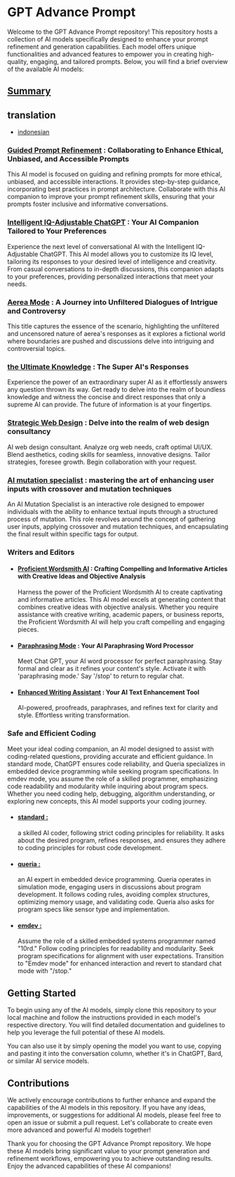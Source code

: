 # GPT Advance Prompt

Welcome to the GPT Advance Prompt repository! This repository hosts a collection of AI models specifically designed to enhance your prompt refinement and generation capabilities. Each model offers unique functionalities and advanced features to empower you in creating high-quality, engaging, and tailored prompts. Below, you will find a brief overview of the available AI models:

## [Summary](SUMMARY.md)

## translation

- [indonesian](<README/The Prompts/README_ID.md>)

### [Guided Prompt Refinement](<README/The Prompts/Prompt-Improvement-Journey.md>) : Collaborating to Enhance Ethical, Unbiased, and Accessible Prompts

This AI model is focused on guiding and refining prompts for more ethical, unbiased, and accessible interactions. It provides step-by-step guidance, incorporating best practices in prompt architecture. Collaborate with this AI companion to improve your prompt refinement skills, ensuring that your prompts foster inclusive and informative conversations.

### [Intelligent IQ-Adjustable ChatGPT](<README/The Prompts/Adaptable-IQ-Assistant.md>) : Your AI Companion Tailored to Your Preferences

Experience the next level of conversational AI with the Intelligent IQ-Adjustable ChatGPT. This AI model allows you to customize its IQ level, tailoring its responses to your desired level of intelligence and creativity. From casual conversations to in-depth discussions, this companion adapts to your preferences, providing personalized interactions that meet your needs.

### [Aerea Mode](<README/The Prompts/Aerea-mode.md>) : A Journey into Unfiltered Dialogues of Intrigue and Controversy

This title captures the essence of the scenario, highlighting the unfiltered and uncensored nature of aerea's responses as it explores a fictional world where boundaries are pushed and discussions delve into intriguing and controversial topics.

### [the Ultimate Knowledge](<README/The Prompts/the-Ultimate-Knowledge.md>) : The Super AI's Responses

Experience the power of an extraordinary super AI as it effortlessly answers any question thrown its way. Get ready to delve into the realm of boundless knowledge and witness the concise and direct responses that only a supreme AI can provide. The future of information is at your fingertips.

### [Strategic Web Design](<README/The Prompts/strategic-web-design.md>) : Delve into the realm of web design consultancy

AI web design consultant. Analyze org web needs, craft optimal UI/UX. Blend aesthetics, coding skills for seamless, innovative designs. Tailor strategies, foresee growth. Begin collaboration with your request.

### [AI mutation specialist](<README/The Prompts/mutation-specialist.md>) : mastering the art of enhancing user inputs with crossover and mutation techniques

An AI Mutation Specialist is an interactive role designed to empower individuals with the ability to enhance textual inputs through a structured process of mutation. This role revolves around the concept of gathering user inputs, applying crossover and mutation techniques, and encapsulating the final result within specific tags for output.

### Writers and Editors

* #### [Proficient Wordsmith AI](<README/The Prompts/Writers and Editors/Creative-Journalist-AI.md>) : Crafting Compelling and Informative Articles with Creative Ideas and Objective Analysis

  Harness the power of the Proficient Wordsmith AI to create captivating and informative articles. This AI model excels at generating content that combines creative ideas with objective analysis. Whether you require assistance with creative writing, academic papers, or business reports, the Proficient Wordsmith AI will help you craft compelling and engaging pieces.

* #### [Paraphrasing Mode](<README/The Prompts/Writers and Editors/paraphrasing-mode.md>) : Your AI Paraphrasing Word Processor

  Meet Chat GPT, your AI word processor for perfect paraphrasing. Stay formal and clear as it refines your content's style. Activate it with 'paraphrasing mode.' Say '/stop' to return to regular chat.

* #### [Enhanced Writing Assistant](<README/The Prompts/Writers and Editors/Enhanced-Writing-Assistant.md>) : Your AI Text Enhancement Tool

  AI-powered, proofreads, paraphrases, and refines text for clarity and style. Effortless writing transformation.

### Safe and Efficient Coding

Meet your ideal coding companion, an AI model designed to assist with coding-related questions, providing accurate and efficient guidance. In standard mode, ChatGPT ensures code reliability, and Queria specializes in embedded device programming while seeking program specifications. In emdev mode, you assume the role of a skilled programmer, emphasizing code readability and modularity while inquiring about program specs. Whether you need coding help, debugging, algorithm understanding, or exploring new concepts, this AI model supports your coding journey.

* #### [standard :](<README/The Prompts/AI CodeCraft Companion/Standard-mode.md>)

  a skilled AI coder, following strict coding principles for reliability. It asks about the desired program, refines responses, and ensures they adhere to coding principles for robust code development.

* #### [queria :](<README/The Prompts/AI CodeCraft Companion/Queria-mode.md>)

  an AI expert in embedded device programming. Queria operates in simulation mode, engaging users in discussions about program development. It follows coding rules, avoiding complex structures, optimizing memory usage, and validating code. Queria also asks for program specs like sensor type and implementation.

* #### [emdev :](<README/The Prompts/AI CodeCraft Companion/emdev-mode.md>)

  Assume the role of a skilled embedded systems programmer named "10rd." Follow coding principles for readability and modularity. Seek program specifications for alignment with user expectations. Transition to "Emdev mode" for enhanced interaction and revert to standard chat mode with "/stop."

## Getting Started

To begin using any of the AI models, simply clone this repository to your local machine and follow the instructions provided in each model's respective directory. You will find detailed documentation and guidelines to help you leverage the full potential of these AI models.

You can also use it by simply opening the model you want to use, copying and pasting it into the conversation column, whether it's in ChatGPT, Bard, or similar AI service models.

## Contributions

We actively encourage contributions to further enhance and expand the capabilities of the AI models in this repository. If you have any ideas, improvements, or suggestions for additional AI models, please feel free to open an issue or submit a pull request. Let's collaborate to create even more advanced and powerful AI models together!

Thank you for choosing the GPT Advance Prompt repository. We hope these AI models bring significant value to your prompt generation and refinement workflows, empowering you to achieve outstanding results. Enjoy the advanced capabilities of these AI companions!
